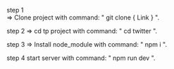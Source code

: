 step 1   
    => Clone project with command: " git clone { Link } ".

step 2
    => cd tp project with command: " cd twitter ".

step 3
    => Install node_module with command: " npm i ".

step 4
    start server with command: " npm run dev ".

